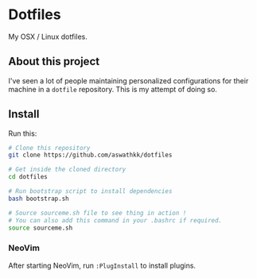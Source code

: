 # Dotfiles

My OSX / Linux dotfiles.

## About this project

I've seen a lot of people maintaining personalized configurations for their 
machine in a `dotfile` repository. This is my attempt of doing so.

## Install

Run this:
```bash
# Clone this repository
git clone https://github.com/aswathkk/dotfiles

# Get inside the cloned directory
cd dotfiles

# Run bootstrap script to install dependencies
bash bootstrap.sh

# Source sourceme.sh file to see thing in action !
# You can also add this command in your .bashrc if required. 
source sourceme.sh
```

### NeoVim

After starting NeoVim, run `:PlugInstall` to install plugins.


